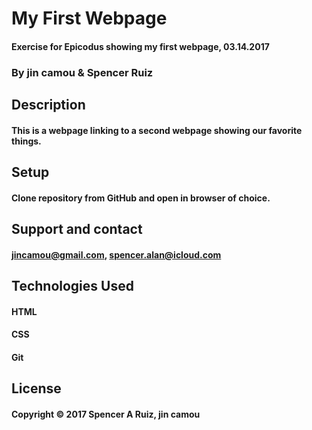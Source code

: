 # My First Webpage

#### Exercise for Epicodus showing my first webpage, 03.14.2017

### By jin camou & Spencer Ruiz

## Description

#### This is a webpage linking to a second webpage showing our favorite things.

## Setup

#### Clone repository from GitHub and open in browser of choice.

## Support and contact

#### jincamou@gmail.com, spencer.alan@icloud.com

## Technologies Used

#### HTML
#### CSS
#### Git

## License
#### Copyright © 2017 Spencer A Ruiz, jin camou
